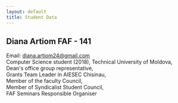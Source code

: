 ```yaml
---
layout: default
title: Student Data
---
```


## Diana Artiom FAF - 141

Email: diana.artiom24@gmail.com<br />
Computer Science student (2018), Technical University of Moldova, <br />
Dean's office group representative,<br />
Grants Team Leader in AIESEC Chisinau,<br />
Member of the faculty Council,<br />
Member of Syndicalist Student Council,<br />
FAF Seminars Responsible Organiser
<img src="https://scontent-frt3-1.xx.fbcdn.net/hphotos-xfa1/v/t1.0-9/10151832_882619958461340_3745657578337735084_n.jpg?oh=ffc74b09ef9c4801cea9ce3d96a076cd&oe=576206CF" alt="">
